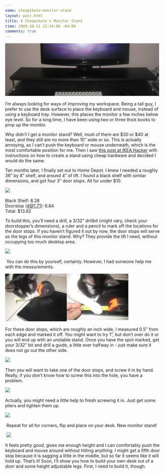```yaml
--- 
name: cheapskate-monitor-stand
layout: post.html
title: A Cheapskate's Monitor Stand
time: 2009-10-21 22:34:00 -04:00
comments: true
---
```

![](banner.jpg)

I’m always looking for ways of improving my workspace. Being a tall guy, I prefer to use the desk surface to place the keyboard and mouse, instead of using a keyboard tray. However, this places the monitor a few inches below eye level. So for a long time, I have been using two or three thick books to prop up the monitor.

Why didn’t I get a monitor stand? Well, most of them are $30 or $40 at least, and they still are no more than 10” wide or so. This is actually annoying, as I can’t push the keyboard or mouse underneath, which is the most comfortable position for me. Then I saw [this post at IKEA Hacker](http://ikeahacker.blogspot.com/2008/12/tv-shelf-with-door-stoppers-for-legs.html) with instructions on how to create a stand using cheap hardware and decided I would do the same.

Ten months later, I finally set out to Home Depot. I knew I needed a roughly 36” by 8” shelf, and around 4” of lift. I found a black shelf with similar dimensions, and got four 3” door stops. All for under $15:

![](IMG_5088.JPG)

Black Shelf: 8.28  
Doorstop (4@1.71): 6.84  
Total: $13.82

To build this, you’ll need a drill, a 3/32” drillbit (might vary, check your doorstopper’s dimensions), a ruler and a pencil to mark off the locations for the door stops. If you haven’t figured it out by now, the door stops will serve as the legs of this monitor stand. Why? They provide the lift I need, without occupying too much desktop area.

![](IMG_5086.JPG)

 You can do this by yourself, certainly. However, I had someone help me with the measurements.

![](helper.jpg)

For these door stops, which are roughly an inch wide, I measured 0.5” from each edge and marked it off. You might want to try 1”, but don’t over do it or you will end up with an unstable stand. Once you have the spot marked, get your 3/32” bit and drill a guide, a little over halfway in - just make sure it does not go out the other side.

![](IMG_5094.JPG)

Then you will want to take one of the door stops, and screw it in by hand. Really, if you don’t know how to screw this into the hole, you have a problem.

![](IMG_5095.JPG)

Actually, you might need a little help to finish screwing it in. Just get some pliers and tighten them up.

![](IMG_5099.JPG)

 Repeat for all for corners, flip and place on your desk. New monitor stand!

 ![](IMG_5100.JPG)

It feels pretty good, gives me enough height and I can comfortably push the keyboard and mouse around without hitting anything. I might get a fifth door stop because it is sagging a little in the middle, but so far it seems like it will hold up. That’s it! Soon, I’ll show you how to build your own desk out of a door and some height adjustable legs. First, I need to build it, though.
